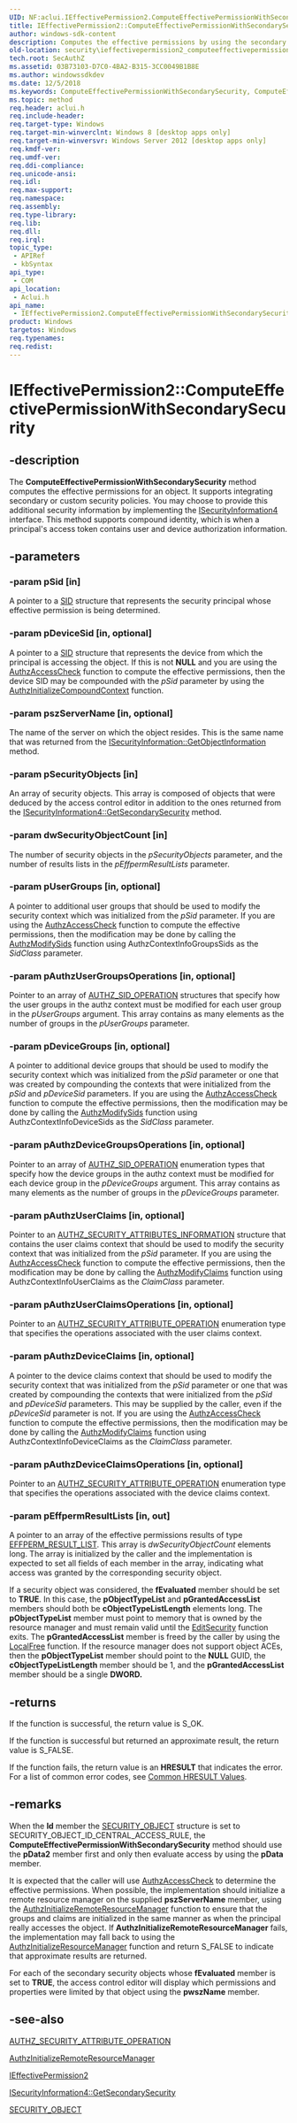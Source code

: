```yaml
---
UID: NF:aclui.IEffectivePermission2.ComputeEffectivePermissionWithSecondarySecurity
title: IEffectivePermission2::ComputeEffectivePermissionWithSecondarySecurity
author: windows-sdk-content
description: Computes the effective permissions by using the secondary security for an object.
old-location: security\ieffectivepermission2_computeeffectivepermissionwithsecondarysecurity.htm
tech.root: SecAuthZ
ms.assetid: 03B73103-D7C0-4BA2-B315-3CC0049B1B8E
ms.author: windowssdkdev
ms.date: 12/5/2018
ms.keywords: ComputeEffectivePermissionWithSecondarySecurity, ComputeEffectivePermissionWithSecondarySecurity method [Security], ComputeEffectivePermissionWithSecondarySecurity method [Security],IEffectivePermission2 interface, IEffectivePermission2 interface [Security],ComputeEffectivePermissionWithSecondarySecurity method, IEffectivePermission2.ComputeEffectivePermissionWithSecondarySecurity, IEffectivePermission2::ComputeEffectivePermissionWithSecondarySecurity, aclui/IEffectivePermission2::ComputeEffectivePermissionWithSecondarySecurity, security.ieffectivepermission2_computeeffectivepermissionwithsecondarysecurity
ms.topic: method
req.header: aclui.h
req.include-header: 
req.target-type: Windows
req.target-min-winverclnt: Windows 8 [desktop apps only]
req.target-min-winversvr: Windows Server 2012 [desktop apps only]
req.kmdf-ver: 
req.umdf-ver: 
req.ddi-compliance: 
req.unicode-ansi: 
req.idl: 
req.max-support: 
req.namespace: 
req.assembly: 
req.type-library: 
req.lib: 
req.dll: 
req.irql: 
topic_type:
 - APIRef
 - kbSyntax
api_type:
 - COM
api_location:
 - Aclui.h
api_name:
 - IEffectivePermission2.ComputeEffectivePermissionWithSecondarySecurity
product: Windows
targetos: Windows
req.typenames: 
req.redist: 
---
```


# IEffectivePermission2::ComputeEffectivePermissionWithSecondarySecurity


## -description


The <b>ComputeEffectivePermissionWithSecondarySecurity</b> method computes the effective permissions for an object. It supports integrating secondary or custom security policies. You may choose to provide this additional security information by implementing the <a href="https://msdn.microsoft.com/F7AD3612-5D66-49DB-81EF-040849D32CB4">ISecurityInformation4</a> interface. This method supports compound identity, which is when a principal's access token contains user and device authorization information.


## -parameters




### -param pSid [in]

A pointer to a <a href="https://msdn.microsoft.com/328fba4e-e590-4174-9274-52dad58cb91f">SID</a> structure that represents the security principal whose effective permission is being determined.


### -param pDeviceSid [in, optional]

A pointer to a <a href="https://msdn.microsoft.com/328fba4e-e590-4174-9274-52dad58cb91f">SID</a> structure that represents the device from which the principal is accessing the object. If this is not <b>NULL</b> and you are using the <a href="https://msdn.microsoft.com/633c2a73-169c-4e0c-abb6-96c360bd63cf">AuthzAccessCheck</a> function to compute the effective permissions, then the device SID may be compounded with the <i>pSid</i> parameter by using the <a href="https://msdn.microsoft.com/2EC9EE76-9A92-40DF-9884-547D96FF3E09">AuthzInitializeCompoundContext</a> function.


### -param pszServerName [in, optional]

The name of the server on which the object resides. This is the same name that was returned from the <a href="https://msdn.microsoft.com/2bc63aa0-dada-4962-a381-6b0f8332e564">ISecurityInformation::GetObjectInformation</a> method.


### -param pSecurityObjects [in]

An array of security objects. This array is composed of objects that were deduced by the access control editor in addition to the ones returned from the <a href="https://msdn.microsoft.com/20BD7D3B-1097-45CF-8237-0FBAD6BD6E3E">ISecurityInformation4::GetSecondarySecurity</a> method.


### -param dwSecurityObjectCount [in]

The number of security objects in the <i>pSecurityObjects</i> parameter, and the number of results lists in the <i>pEffpermResultLists</i> parameter.


### -param pUserGroups [in, optional]

A pointer to additional user groups that should be used to modify the security context which was initialized from the <i>pSid</i> parameter.  If you are using the <a href="https://msdn.microsoft.com/633c2a73-169c-4e0c-abb6-96c360bd63cf">AuthzAccessCheck</a> function to compute the effective permissions, then the modification may be done by calling the <a href="https://msdn.microsoft.com/740569A5-6159-409B-B8CB-B3A8BAE4F398">AuthzModifySids</a> function using         AuthzContextInfoGroupsSids as the  <i>SidClass</i> parameter.


### -param pAuthzUserGroupsOperations [in, optional]

Pointer to an array of <a href="https://msdn.microsoft.com/C312BE7D-DA1B-47FE-80BA-7506B9A26E9E">AUTHZ_SID_OPERATION</a> structures that specify how the user groups in the authz context must be modified for each user group in the <i>pUserGroups</i> argument. This array contains as many elements as the number of groups in the <i>pUserGroups</i> parameter.


### -param pDeviceGroups [in, optional]

A pointer to additional device groups that should be used to modify the security context which was initialized from the <i>pSid</i> parameter or one that was created by compounding the contexts that were initialized from the <i>pSid</i> and <i>pDeviceSid</i> parameters.  If you are using the <a href="https://msdn.microsoft.com/633c2a73-169c-4e0c-abb6-96c360bd63cf">AuthzAccessCheck</a> function to compute the effective permissions, then the modification may be done by calling the <a href="https://msdn.microsoft.com/740569A5-6159-409B-B8CB-B3A8BAE4F398">AuthzModifySids</a> function using         AuthzContextInfoDeviceSids as the  <i>SidClass</i> parameter.


### -param pAuthzDeviceGroupsOperations [in, optional]

Pointer to an array of <a href="https://msdn.microsoft.com/C312BE7D-DA1B-47FE-80BA-7506B9A26E9E">AUTHZ_SID_OPERATION</a> enumeration types that specify how the device groups in the authz context must be modified for each device group in the <i>pDeviceGroups</i> argument. This array contains as many elements as the number of groups in the <i>pDeviceGroups</i> parameter.


### -param pAuthzUserClaims [in, optional]

Pointer to an <a href="https://msdn.microsoft.com/1db95ab0-951f-488c-b522-b3f38fc74c7c">AUTHZ_SECURITY_ATTRIBUTES_INFORMATION</a> structure that contains  the user claims context that should be used to modify the security context that was initialized from the <i>pSid</i> parameter.  If you are using the <a href="https://msdn.microsoft.com/633c2a73-169c-4e0c-abb6-96c360bd63cf">AuthzAccessCheck</a> function to compute the effective permissions, then the modification may be done by calling the <a href="https://msdn.microsoft.com/A93CD1DD-4E87-4C6A-928A-F90AD7F1085E">AuthzModifyClaims</a> function using         AuthzContextInfoUserClaims as the  <i>ClaimClass</i> parameter.


### -param pAuthzUserClaimsOperations [in, optional]

Pointer to an <a href="https://msdn.microsoft.com/c1716cdb-87f9-47d6-bfc3-ae6cc043e917">AUTHZ_SECURITY_ATTRIBUTE_OPERATION</a> enumeration type that specifies  the operations associated with the user claims context.


### -param pAuthzDeviceClaims [in, optional]

A pointer to the device claims context that should be used to modify the security context that was initialized from the <i>pSid</i> parameter or one that was created by compounding the contexts that were initialized from the <i>pSid</i> and <i>pDeviceSid</i> parameters.  This may be supplied by the caller, even if  the <i>pDeviceSid</i> parameter is not. If you are using the <a href="https://msdn.microsoft.com/633c2a73-169c-4e0c-abb6-96c360bd63cf">AuthzAccessCheck</a> function to compute the effective permissions, then the modification may be done by calling the <a href="https://msdn.microsoft.com/A93CD1DD-4E87-4C6A-928A-F90AD7F1085E">AuthzModifyClaims</a> function using         AuthzContextInfoDeviceClaims as the  <i>ClaimClass</i> parameter.


### -param pAuthzDeviceClaimsOperations [in, optional]

Pointer to an <a href="https://msdn.microsoft.com/c1716cdb-87f9-47d6-bfc3-ae6cc043e917">AUTHZ_SECURITY_ATTRIBUTE_OPERATION</a> enumeration type that specifies the operations associated with the device claims context.


### -param pEffpermResultLists [in, out]

A pointer to an array of the effective permissions results of type <a href="https://msdn.microsoft.com/D83C5632-F67A-42BA-A146-989EBB3B2763">EFFPERM_RESULT_LIST</a>. This array is <i>dwSecurityObjectCount</i> elements long. The array is initialized by the caller and the implementation is expected to set all fields of each member in the array, indicating what access was granted by the corresponding security object.

If a security object was considered, the <b>fEvaluated</b> member should be set to <b>TRUE</b>.  In this case, the  <b>pObjectTypeList</b> and <b>pGrantedAccessList</b> members should both be <b>cObjectTypeListLength</b> elements long.  The <b>pObjectTypeList</b> member must point to memory that is owned by the resource manager and must remain valid until the <a href="https://msdn.microsoft.com/756c94b0-946f-47eb-b4b4-db3e6e89fe46">EditSecurity</a> function exits.  The <b>pGrantedAccessList</b> member is freed by the caller by using the <a href="https://msdn.microsoft.com/a0393983-cb43-4dfa-91a6-d82a5fb8de12">LocalFree</a> function.  If the resource manager does not support object ACEs, then the <b>pObjectTypeList</b> member should point to the <b>NULL</b> GUID, the <b>cObjectTypeListLength</b> member should be 1, and the <b>pGrantedAccessList</b> member should be a single <b>DWORD.</b>


## -returns



If the function is successful, the return value is S_OK.

If the function is successful but returned an approximate result, the return value is S_FALSE.

If the function fails, the return value is an <b>HRESULT</b> that indicates the error. For a list of common error codes, see <a href="https://msdn.microsoft.com/ce52efc3-92c7-40e4-ac49-0c54049e169f">Common HRESULT Values</a>.




## -remarks



When the <b>Id</b> member the <a href="https://msdn.microsoft.com/C3E61527-76AB-49E9-8BBD-486F437CC677">SECURITY_OBJECT</a> structure is set to SECURITY_OBJECT_ID_CENTRAL_ACCESS_RULE, the <b>ComputeEffectivePermissionWithSecondarySecurity</b> method should use the <b>pData2</b> member first and only then evaluate access  by using the  <b>pData</b> member.

It is expected that the caller will use <a href="https://msdn.microsoft.com/633c2a73-169c-4e0c-abb6-96c360bd63cf">AuthzAccessCheck</a> to determine the effective permissions.  When possible, the implementation should initialize a remote resource manager on the supplied <b>pszServerName</b> member, using the <a href="https://msdn.microsoft.com/C3B6C75B-13A5-49CC-BB01-DA1EEC292C20">AuthzInitializeRemoteResourceManager</a> function to ensure that the groups and claims are initialized in the same manner as when the principal really accesses the object.  If <b>AuthzInitializeRemoteResourceManager</b> fails, the implementation may fall back to using the  <a href="https://msdn.microsoft.com/e3f6b37d-2c33-4b17-97b4-762bf55561c5">AuthzInitializeResourceManager</a> function and return S_FALSE to indicate that approximate results are returned.

For each of the secondary security objects whose <b>fEvaluated</b> member is set to <b>TRUE</b>, the access control editor will display which permissions and properties were limited by that object using the <b>pwszName</b> member.




## -see-also




<a href="https://msdn.microsoft.com/c1716cdb-87f9-47d6-bfc3-ae6cc043e917">AUTHZ_SECURITY_ATTRIBUTE_OPERATION</a>



<a href="https://msdn.microsoft.com/C3B6C75B-13A5-49CC-BB01-DA1EEC292C20">AuthzInitializeRemoteResourceManager</a>



<a href="https://msdn.microsoft.com/2FDCA205-6880-4526-B8D7-6F9B107B218B">IEffectivePermission2</a>



<a href="https://msdn.microsoft.com/20BD7D3B-1097-45CF-8237-0FBAD6BD6E3E">ISecurityInformation4::GetSecondarySecurity</a>



<a href="https://msdn.microsoft.com/C3E61527-76AB-49E9-8BBD-486F437CC677">SECURITY_OBJECT</a>
 

 

